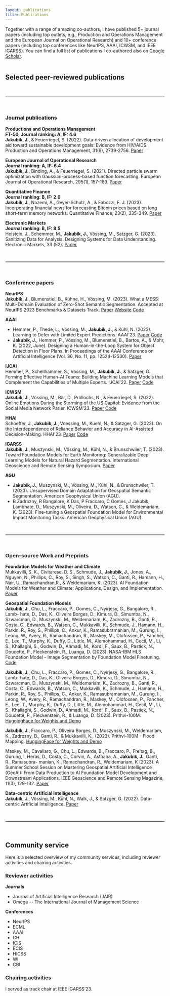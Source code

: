 ```yaml
---
layout: publications
title: Publications
---
```


Together with a range of amazing co-authors, I have published 5+ journal papers (including top outlets, e.g., Production and Operations Management and the European Journal on Operational Research) and 10+ conference papers (including top conferences like NeurIPS, AAAI, ICWSM, and IEEE IGARSS). You can find a full list of publications I co-authored also on [Google Scholar](https://scholar.google.com/citations?user=Bz3X5pQAAAAJ&hl=de&oi=ao).
<br>
<br>

## Selected peer-reviewed publications

<br>
<hr style="border:.5px solid lightgray"> 
<br>

### Journal publications 
**Productions and Operations Management**
<br>
**FT-50, Journal ranking: A, IF: 4.6**
<br>
**Jakubik, J.**, & Feuerriegel, S. (2022). Data‐driven allocation of development aid toward sustainable development goals: Evidence from HIV/AIDS. Production and Operations Management, 31(6), 2739-2756. [Paper](https://onlinelibrary.wiley.com/doi/pdfdirect/10.1111/poms.13714)

**European Journal of Operational Research**
<br>
**Journal ranking: A, IF: 6.4**
<br>
**Jakubik, J.**, Binding, A., & Feuerriegel, S. (2021). Directed particle swarm optimization with Gaussian-process-based function forecasting. European Journal of Operational Research, 295(1), 157-169. [Paper](https://www.sciencedirect.com/science/article/pii/S0377221721001661)

**Quantitative Finance**
<br>
**Journal ranking: B, IF: 2.0**
<br>
**Jakubik, J.**, Nazemi, A., Geyer-Schulz, A., & Fabozzi, F. J. (2023). Incorporating financial news for forecasting Bitcoin prices based on long short-term memory networks. Quantitative Finance, 23(2), 335-349. [Paper](https://www.tandfonline.com/doi/abs/10.1080/14697688.2022.2130085)

**Electronic Markets**
<br>
**Journal ranking: B, IF: 8.5**
<br>
Holstein, J., Schemmer, M., **Jakubik, J.**, Vössing, M., Satzger, G. (2023). Sanitizing Data for Analysis: Designing Systems for Data Understanding. Electronic Markets,  33 (52). [Paper]([https://www.tandfonline.com/doi/abs/10.1080/14697688.2022.2130085](https://link.springer.com/article/10.1007/s12525-023-00677-w?utm_source=rct_congratemailt&utm_medium=email&utm_campaign=oa_20231009&utm_content=10.1007/s12525-023-00677-w))

<br>
<hr style="border:.5px solid lightgray"> 
<br>

### Conference papers 

**NeurIPS**
<br>
**Jakubik, J.**, Blumenstiel, B., Kühne, H., Vössing, M. (2023). What a MESS: Multi-Domain Evaluation of Zero-Shot Semantic Segmentation. Accepted at NeurIPS 2023 Benchmarks & Datasets Track. [Paper](http://arxiv.org/abs/2306.15521) [Website](https://blumenstiel.github.io/mess-benchmark/) [Code](https://github.com/blumenstiel/MESS)

**AAAI**
<br>
- Hemmer, P., Thede, L., Vössing, M., **Jakubik, J.**, & Kühl, N. (2023). Learning to Defer with Limited Expert Predictions. AAAI'23. [Paper](https://arxiv.org/pdf/2304.07306) [Code](https://github.com/ptrckhmmr/learning-to-defer-with-limited-expert-predictions)
- **Jakubik, J.**, Hemmer, P., Vössing, M., Blumenstiel, B., Bartos, A., & Mohr, K. (2022, June). Designing a Human-in-the-Loop System for Object Detection in Floor Plans. In Proceedings of the AAAI Conference on Artificial Intelligence (Vol. 36, No. 11, pp. 12524-12530). [Paper](https://ojs.aaai.org/index.php/AAAI/article/view/21522/21271)

**IJCAI**
<br>
Hemmer, P., Schellhammer, S., Vössing, M., **Jakubik, J.**, & Satzger, G. Forming Effective Human-AI Teams: Building Machine Learning Models that Complement the Capabilities of Multiple Experts. IJCAI'22. [Paper](https://arxiv.org/pdf/2206.07948) [Code](https://github.com/ptrckhmmr/human-ai-teams)

**ICWSM**
<br>
**Jakubik, J.**, Vössing, M., Bär, D., Pröllochs, N., & Feuerriegel, S. (2022). Online Emotions During the Storming of the US Capitol: Evidence from the Social Media Network Parler. ICWSM'23. [Paper](https://arxiv.org/pdf/2204.04245) [Code](https://github.com/jhnnsjkbk/EmotionDynamics)

**HHAI**
<br>
Schoeffer, J., **Jakubik, J.**, Voessing, M., Kuehl, N., & Satzger, G. (2023). On the Interdependence of Reliance Behavior and Accuracy in AI-Assisted Decision-Making. HHAI'23. [Paper](https://arxiv.org/pdf/2304.08804) [Code](https://github.com/jhnnsjkbk/accuracy-reliance)

**IGARSS**
<br>
**Jakubik, J.**, Muszynski, M., Vössing, M., Kühl, N., & Brunschwiler, T. (2023). Toward Foundation Models for Earth Monitoring: Generalizable Deep Learning Models for Natural Hazard Segmentation. International Geoscience and Remote Sensing Symposium. [Paper](https://arxiv.org/pdf/2301.09318)

**AGU**
<br>
- **Jakubik, J.**, Muszynski, M., Vössing, M., Kühl, N., & Brunschwiler, T. (2023). Unsupervised Domain Adaptation for Geospatial Semantic Segmentation. American Geophysical Union (AGU).
- B Zadrozny, R Bangalore, K Das, P Fraccaro, C Gomes, J Jakubik, Lambhate, D., Muszynski, M., Oliveira, D., Watson, C., & Weldemariam, K. (2023). Fine-tuning a Geospatial Foundation Model for Environmental Impact Monitoring Tasks. American Geophysical Union (AGU).

<br>
<hr style="border:.5px solid lightgray"> 
<br>

### Open-source Work and Preprints

**Foundation Models for Weather and Climate**
<br>
Mukkavilli, S. K., Civitarese, D. S., Schmude, J., **Jakubik, J.**, Jones, A., Nguyen, N., Phillips, C., Roy, S., Singh, S., Watson, C., Ganti, R., Hamann, H., Nair, U., Ramachandran,R., & Weldemariam, K. (2023). AI Foundation Models for Weather and Climate: Applications, Design, and Implementation. [Paper](https://arxiv.org/pdf/2309.10808) 

**Geospatial Foundation Models**
<br>
**Jakubik, J.**, Chu, L., Fraccaro, P., Gomes, C., Nyirjesy, G., Bangalore, R., Lamb- hate, D., Das, K., Oliveira Borges, D., Kimura, D., Simumba, N., Szwarcman, D., Muszynski, M., Weldemariam, K., Zadrozny, B., Ganti, R., Costa, C., Edwards, B., Watson, C., Mukkavilli, K., Schmude, J., Hamann, H., Parkin, R., Roy, S., Phillips, C., Ankur, K., Ramasubramanian, M., Gurung, I., Leong, W., Avery, R., Ramachandran, R., Maskey, M., Olofossen, P., Fancher, E., Lee, T., Murphy, K., Duffy, D., Little, M., Alemohammad, H., Cecil, M., Li, S., Khallaghi, S., Godwin, D., Ahmadi, M., Kordi, F., Saux, B., Pastick, N., Doucette, P., Fleckenstein, R., Luanga, D. (2023). NASA-IBM HLS Foundation Model - Image Segmentation by Foundation Model Finetuning. [Code](https://github.com/nasa-impact/hls-foundation-os) 

**Jakubik, J.**, Chu, L., Fraccaro, P., Gomes, C., Nyirjesy, G., Bangalore, R., Lamb- hate, D., Das, K., Oliveira Borges, D., Kimura, D., Simumba, N., Szwarcman, D., Muszynski, M., Weldemariam, K., Zadrozny, B., Ganti, R., Costa, C., Edwards, B., Watson, C., Mukkavilli, K., Schmude, J., Hamann, H., Parkin, R., Roy, S., Phillips, C., Ankur, K., Ramasubramanian, M., Gurung, I., Leong, W., Avery, R., Ramachandran, R., Maskey, M., Olofossen, P., Fancher, E., Lee, T., Murphy, K., Duffy, D., Little, M., Alemohammad, H., Cecil, M., Li, S., Khallaghi, S., Godwin, D., Ahmadi, M., Kordi, F., Saux, B., Pastick, N., Doucette, P., Fleckenstein, R., & Luanga, D. (2023). Prithvi-100M. [HuggingFace for Weights and Demo](https://huggingface.co/ibm-nasa-geospatial/Prithvi-100M)

**Jakubik, J.**, Fraccaro, P., Oliveira Borges, D., Muszynski, M., Weldemariam, K., Zadrozny, B., Ganti, R., & Mukkavilli, K., (2023). Prithvi-100M - Flood Mapping. [HuggingFace for Weights and Demo](https://huggingface.co/ibm-nasa-geospatial/Prithvi-100M-sen1floods11)

Maskey, M., Cavallaro, G., Chu, L., Edwards, B., Fraccaro, P., Freitag, B., Gurung, I, Heras, D., Costa, C., Corvin, A., Asthana, A., **Jakubik, J.**, Ganti, R., Ramasubra- manian, K., Ramachandran, R., Weldemariam, K (2023). A Summer School Session on Mastering Geospatial Artificial Intelligence (GeoAI): From Data Production to AI Foundation Model Development and Downstream Applications. IEEE Geoscience and Remote Sensing Magazine, 11(3), 129-132. [Paper](https://ieeexplore.ieee.org/iel7/6245518/10261874/10261878.pdf)

**Data-centric Artificial Intelligence**
<br>
**Jakubik**, J., Vössing, M., Kühl, N., Walk, J., & Satzger, G. (2022). Data-centric Artificial Intelligence. [Paper](https://arxiv.org/pdf/2212.11854.pdf) 

<br>
<hr style="border:.5px solid lightgray"> 
<br>

## Community service

Here is a selected overview of my community services, including reviewer activities and chairing activities.

### Reviewer activities

**Journals**
- Journal of Artificial Intelligence Research (JAIR)
- Omega -- The International Journal of Management Science

**Conferences**
- NeurIPS
- ECML
- AAAI
- CHI
- ICIS
- ECIS
- HICSS
- WI
- CBI 

### Chairing activities

I served as track chair at IEEE IGARSS’23.

